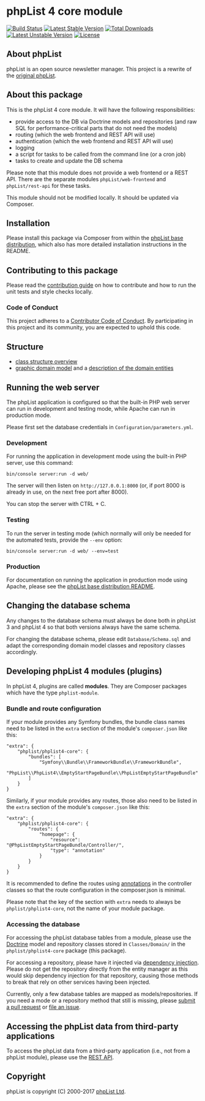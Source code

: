 # phpList 4 core module

[![Build Status](https://travis-ci.org/phpList/phplist4-core.svg?branch=master)](https://travis-ci.org/phpList/phplist4-core)
[![Latest Stable Version](https://poser.pugx.org/phplist/phplist4-core/v/stable.svg)](https://packagist.org/packages/phpList/phplist4-core)
[![Total Downloads](https://poser.pugx.org/phplist/phplist4-core/downloads.svg)](https://packagist.org/packages/phpList/phplist4-core)
[![Latest Unstable Version](https://poser.pugx.org/phplist/phplist4-core/v/unstable.svg)](https://packagist.org/packages/phpList/phplist4-core)
[![License](https://poser.pugx.org/phplist/phplist4-core/license.svg)](https://packagist.org/packages/phpList/phplist4-core)


## About phpList

phpList is an open source newsletter manager. This project is a rewrite of the
[original phpList](https://github.com/phpList/phplist3).


## About this package

This is the phpList 4 core module. It will have the following responsibilities:

* provide access to the DB via Doctrine models and repositories (and raw SQL
  for performance-critical parts that do not need the models)
* routing (which the web frontend and REST API will use)
* authentication (which the web frontend and REST API will use)
* logging
* a script for tasks to be called from the command line (or a cron job)
* tasks to create and update the DB schema

Please note that this module does not provide a web frontend or a REST API.
There are the separate modules `phpList/web-frontend` and `phpList/rest-api`
for these tasks.

This module should not be modified locally. It should be updated via Composer.


## Installation

Please install this package via Composer from within the
[phpList base distribution](https://github.com/phpList/base-distribution),
which also has more detailed installation instructions in the README.


## Contributing to this package

Please read the [contribution guide](.github/CONTRIBUTING.md) on how to
contribute and how to run the unit tests and style checks locally.

### Code of Conduct

This project adheres to a [Contributor Code of Conduct](CODE_OF_CONDUCT.md).
By participating in this project and its community, you are expected to uphold
this code.


## Structure

* [class structure overview](Documentation/ClassStructure.md)
* [graphic domain model](Documentation/DomainModel/DomainModel.svg) and
  a [description of the domain entities](Documentation/DomainModel/Entities.md)


## Running the web server

The phpList application is configured so that the built-in PHP web server can
run in development and testing mode, while Apache can run in production mode.

Please first set the database credentials in `Configuration/parameters.yml`.

### Development

For running the application in development mode using the built-in PHP server,
use this command:

    bin/console server:run -d web/

The server will then listen on `http://127.0.0.1:8000` (or, if port 8000 is
already in use, on the next free port after 8000).

You can stop the server with CTRL + C.

### Testing

To run the server in testing mode (which normally will only be needed for the
automated tests, provide the `--env` option:

    bin/console server:run -d web/ --env=test

### Production

For documentation on running the application in production mode using Apache,
please see the
[phpList base distribution README](https://github.com/phpList/base-distribution).


## Changing the database schema

Any changes to the database schema must always be done both in phpList 3 and
phpList 4 so that both versions always have the same schema.

For changing the database schema, please edit `Database/Schema.sql` and adapt
the corresponding domain model classes and repository classes accordingly.


## Developing phpList 4 modules (plugins)

In phpList 4, plugins are called **modules**. They are Composer packages which
have the type `phplist-module`.

### Bundle and route configuration

If your module provides any Symfony bundles, the bundle class names need to be
listed in the `extra` section of the module's `composer.json` like this:

````
"extra": {
    "phplist/phplist4-core": {
        "bundles": [
            "Symfony\\Bundle\\FrameworkBundle\\FrameworkBundle",
            "PhpList\\PhpList4\\EmptyStartPageBundle\\PhpListEmptyStartPageBundle"
        ]
    }
}
````

Similarly, if your module provides any routes, those also need to be listed in
the `extra` section of the module's `composer.json` like this:

````
"extra": {
    "phplist/phplist4-core": {
        "routes": {
            "homepage": {
                "resource": "@PhpListEmptyStartPageBundle/Controller/",
                "type": "annotation"
            }
        }
    }
}
````

It is recommended to define the routes using
[annotations](https://symfony.com/doc/current/routing.html#routing-examples)
in the controller classes so that the route configuration in the composer.json
is minimal.

Please note that the key of the section with `extra` needs to always be
`phplist/phplist4-core`, not the name of your module package.

### Accessing the database

For accessing the phpList database tables from a module, please use the
[Doctrine](http://www.doctrine-project.org/) model and repository classes
stored in `Classes/Domain/` in the `phplist/phplist4-core` package (this
package).

For accessing a repository, please have it injected via
[dependency injection](https://symfony.com/doc/current/components/dependency_injection.html).
Please do not get the repository directly from the entity manager as this would
skip dependency injection for that repository, causing those methods to break
that rely on other services having been injected.

Currently, only a few database tables are mapped as models/repositories. If you
need a mode or a repository method that still is missing, please
[submit a pull request](https://github.com/phpList/phplist4-core/pulls) or
[file an issue](https://github.com/phpList/phplist4-core/issues).


## Accessing the phpList data from third-party applications

To access the phpList data from a third-party application (i.e., not from a
phpList module), please use the
[REST API](https://github.com/phpList/rest-api).


## Copyright

phpList is copyright (C) 2000-2017 [phpList Ltd](https://www.phplist.com/).
